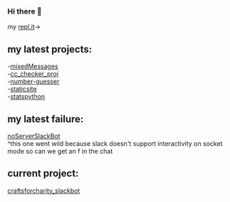 ### Hi there 👋
my [repl.it](https://replit.com/@zazu7765)->  
## my latest projects:  ##  
-[mixedMessages](https://github.com/zazu7765/mixedMessages)  
-[cc_checker_proj](https://github.com/zazu7765/cc_checker_proj)  
-[number-guesser](https://github.com/zazu7765/number-guesser)  
-[staticsite](https://github.com/zazu7765/staticsite)  
-[statspython](https://github.com/zazu7765/statspython)  

## my latest failure: ##
[noServerSlackBot](https://github.com/zazu7765/noServerSlackBot)  
^this one went wild because slack doesn't support interactivity on socket mode so can we get an f in the chat  
## current project:  ##
[craftsforcharity_slackbot](https://github.com/zazu7765/craftsforcharity_slackbot)  
<!--
**zazu7765/zazu7765** is a ✨ _special_ ✨ repository because its `README.md` (this file) appears on your GitHub profile.

Here are some ideas to get you started:

- 🔭 I’m currently working on ...
- 🌱 I’m currently learning ...
- 👯 I’m looking to collaborate on ...
- 🤔 I’m looking for help with ...
- 💬 Ask me about ...
- 📫 How to reach me: ...
- 😄 Pronouns: ...
- ⚡ Fun fact: ...
-->
